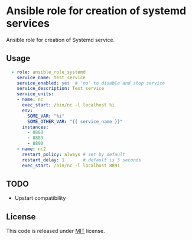 # Ansible role for creation of systemd services

Ansible role for creation of Systemd service.

## Usage

```yaml
  - role: ansible_role_systemd
    service_name: test_service
    service_enabled: yes  # 'no' to disable and stop service
    service_description: Test service
    service_units:
    - name: nc
      exec_start: /bin/nc -l localhost %i
      env:
        SOME_VAR: "%i"
        SOME_OTHER_VAR: "{{ service_name }}"
      instances:
        - 8888
        - 8889
        - 8890
    - name: nc2
      restart_policy: always # set by default
      restart_delay: 1       # default is 5 seconds
      exec_start: /bin/nc -l localhost 8891
```

## TODO

- Upstart compatibility

## License

This code is released under [MIT](https://github.com/andviro/go-state/blob/master/LICENSE) license.
